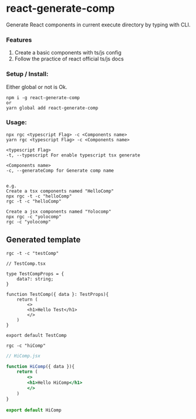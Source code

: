 # react-generate-comp

Generate React components in current execute directory by typing with CLI.

### Features
1. Create a basic components with ts/js config  
2. Follow the practice of react official ts/js docs

### Setup / Install:
Either global or not is Ok.
```
npm i -g react-generate-comp
or
yarn global add react-generate-comp
```

### Usage:

```
npx rgc <typescript Flag> -c <Components name>  
yarn rgc <typescript Flag> -c <Components name>  

<typescript Flag>  
-t, --typescript For enable typescript tsx generate 

<Components name>  
-c, --generateComp for Generate comp name


e.g.
Create a tsx components named "HelloComp"
npx rgc -t -c "helloComp"
rgc -t -c "helloComp"

Create a jsx components named "Yolocomp"
npx rgc -c "yolocomp"
rgc -c "yolocomp"
```

## Generated template
```rgc -t -c "testComp"```
```tsx
// TestComp.tsx

type TestCompProps = {
    data?: string;
}
    
function TestComp({ data }: TestProps){
    return (
        <>
        <h1>Hello Test</h1>
        </>
    )
}
    
export default TestComp
```
```rgc -c "hiComp"```
```jsx
// HiComp.jsx

function HiComp({ data }){
    return (
        <>
        <h1>Hello HiComp</h1>
        </>
    )
}
    
export default HiComp
```
